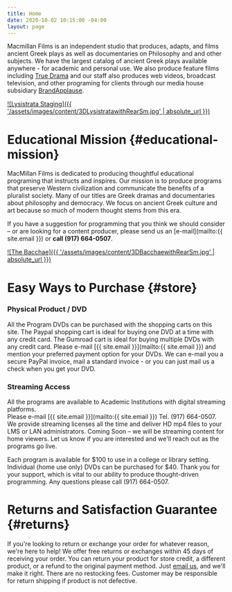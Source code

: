 ```yaml
---
title: Home
date: 2020-10-02 10:15:00 -04:00
layout: page
---
```


Macmillan Films is an independent studio that produces, adapts, and films ancient Greek plays as well as documentaries on Philosophy and and other subjects. We have the largest catalog of ancient Greek plays available anywhere - for academic and personal use. We also produce feature films including [True Drama](//TrueDramaMovie.com) and our staff also produces web videos, broadcast television, and other programing for clients through our media house subsidiary [BrandApplause](//brandapplause.com).

[![Lysistrata Staging]({{ '/assets/images/content/3DLysistratawithRearSm.jpg' | absolute_url }})](https://gum.co/lysistrata-staging/)

# Educational Mission {#educational-mission}

MacMillan Films is dedicated to producing thoughtful educational programing that instructs and inspires. Our mission is to produce programs that preserve Western civilization and communicate the benefits of a pluralist society. Many of our titles are Greek dramas and documentaries about philosophy and democracy. We focus on ancient Greek culture and art because so much of modern thought stems from this era.

If you have a suggestion for programming that you think we should consider – or are looking for a content producer, please send us an [e-mail](mailto:{{ site.email }}) or **call (917) 664-0507**.

[![The Bacchae]({{ '/assets/images/content/3DBacchaewithRearSm.jpg' | absolute_url }})](https://gum.co/bacchae-staging/)

# Easy Ways to Purchase {#store}

### Physical Product / DVD
All the Program DVDs can be purchased with the shopping carts on this site. The Paypal shopping cart is ideal for buying one DVD at a time with any credit card.  The Gumroad cart is ideal for buying multiple DVDs with any credit card. 
Please e-mail [{{ site.email }}](mailto:{{ site.email }}) and mention your preferred payment option for your DVDs. We can e-mail you a secure PayPal invoice, mail a standard invoice - or you can just mail us a check when you get your DVD.

### Streaming Access
All the programs are available to Academic Institutions with digital streaming platforms.  
Please e-mail [{{ site.email }}](mailto:{{ site.email }}) 
Tel. (917) 664-0507.
We provide streaming licenses all the time and deliver HD mp4 files to your LMS or LAN administrators. 
Coming Soon – we will be streaming content for home viewers. Let us know if you are interested and we'll reach out as the programs go live.

Each program is available for $100 to use in a college or library setting. Individual (home use only) DVDs can be purchased for $40. Thank you for your support, which is vital to our ability to produce thought-driven programming. Any questions please call (917) 664-0507.

# Returns and Satisfaction Guarantee {#returns}

If you're looking to return or exchange your order for whatever reason, we're here to help! We offer free returns or exchanges within 45 days of receiving your order. You can return your product for store credit, a different product, or a refund to the original payment method. Just [email us](mailto:james@brandapplause.com), and we'll make it right. There are no restocking fees. Customer may be responsible for return shipping if product is not defective.

